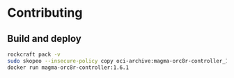 # Contributing


## Build and deploy

```bash
rockcraft pack -v
sudo skopeo --insecure-policy copy oci-archive:magma-orc8r-controller_1.6.1_amd64.rock docker-daemon:magma-orc8r-controller:1.6.1
docker run magma-orc8r-controller:1.6.1
```
